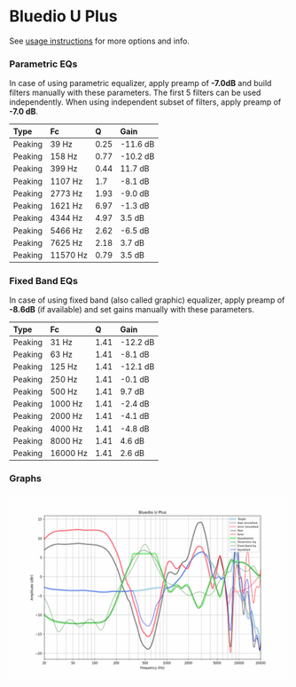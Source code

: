 # Bluedio U Plus
See [usage instructions](https://github.com/jaakkopasanen/AutoEq#usage) for more options and info.

### Parametric EQs
In case of using parametric equalizer, apply preamp of **-7.0dB** and build filters manually
with these parameters. The first 5 filters can be used independently.
When using independent subset of filters, apply preamp of **-7.0 dB**.

| Type    | Fc       |    Q | Gain     |
|:--------|:---------|:-----|:---------|
| Peaking | 39 Hz    | 0.25 | -11.6 dB |
| Peaking | 158 Hz   | 0.77 | -10.2 dB |
| Peaking | 399 Hz   | 0.44 | 11.7 dB  |
| Peaking | 1107 Hz  | 1.7  | -8.1 dB  |
| Peaking | 2773 Hz  | 1.93 | -9.0 dB  |
| Peaking | 1621 Hz  | 6.97 | -1.3 dB  |
| Peaking | 4344 Hz  | 4.97 | 3.5 dB   |
| Peaking | 5466 Hz  | 2.62 | -6.5 dB  |
| Peaking | 7625 Hz  | 2.18 | 3.7 dB   |
| Peaking | 11570 Hz | 0.79 | 3.5 dB   |

### Fixed Band EQs
In case of using fixed band (also called graphic) equalizer, apply preamp of **-8.6dB**
(if available) and set gains manually with these parameters.

| Type    | Fc       |    Q | Gain     |
|:--------|:---------|:-----|:---------|
| Peaking | 31 Hz    | 1.41 | -12.2 dB |
| Peaking | 63 Hz    | 1.41 | -8.1 dB  |
| Peaking | 125 Hz   | 1.41 | -12.1 dB |
| Peaking | 250 Hz   | 1.41 | -0.1 dB  |
| Peaking | 500 Hz   | 1.41 | 9.7 dB   |
| Peaking | 1000 Hz  | 1.41 | -2.4 dB  |
| Peaking | 2000 Hz  | 1.41 | -4.1 dB  |
| Peaking | 4000 Hz  | 1.41 | -4.8 dB  |
| Peaking | 8000 Hz  | 1.41 | 4.6 dB   |
| Peaking | 16000 Hz | 1.41 | 2.6 dB   |

### Graphs
![](./Bluedio%20U%20Plus.png)